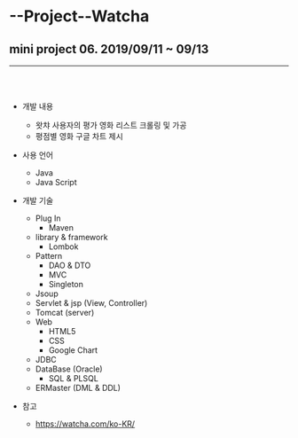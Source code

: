 # --Project--Watcha
## mini project 06. 2019/09/11 ~ 09/13
___
<br><br>
* 개발 내용
  * 왓챠 사용자의 평가 영화 리스트 크롤링 및 가공
  * 평점별 영화 구글 차트 제시

* 사용 언어
  * Java
  * Java Script

* 개발 기술
  * Plug In
     * Maven 
  * library & framework
    * Lombok
  * Pattern
    * DAO & DTO 
    * MVC
    * Singleton
  * Jsoup
  * Servlet & jsp (View, Controller)
  * Tomcat (server)
  * Web
    * HTML5
    * CSS
    * Google Chart
  * JDBC
  * DataBase (Oracle)
    * SQL & PLSQL
  * ERMaster (DML & DDL)

* 참고
  * <https://watcha.com/ko-KR/>
